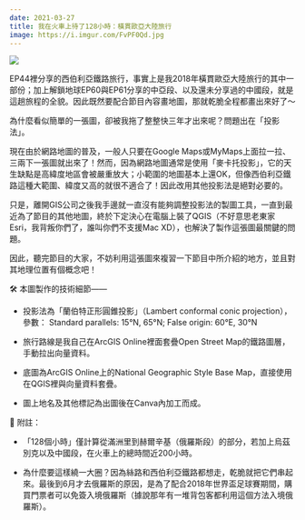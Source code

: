 ```yaml
---
date: 2021-03-27
title: 我在火車上待了128小時：橫貫歐亞大陸旅行
image: https://i.imgur.com/FvPF0Qd.jpg
---
```


![](https://i.imgur.com/FvPF0Qd.jpg)

EP44裡分享的西伯利亞鐵路旅行，事實上是我2018年橫貫歐亞大陸旅行的其中一部份；加上解鎖地球EP60與EP61分享的中亞段、以及還未分享過的中國段，就是這趟旅程的全貌。因此既然要配合節目內容畫地圖，那就乾脆全程都畫出來好了～

為什麼看似簡單的一張圖，卻被我拖了整整快三年才出來呢？問題出在「投影法」。

現在由於網路地圖的普及，一般人只要在Google Maps或MyMaps上面拉一拉、三兩下一張圖就出來了！然而，因為網路地圖通常是使用「麥卡托投影」，它的天生缺點是高緯度地區會被嚴重放大；小範圍的地圖基本上還OK，但像西伯利亞鐵路這種大範圍、緯度又高的就很不適合了！因此改用其他投影法是絕對必要的。

只是，離開GIS公司之後我手邊就一直沒有能夠調整投影法的製圖工具，一直到最近為了節目的其他地圖，終於下定決心在電腦上裝了QGIS（不好意思老東家Esri，我背叛你們了，誰叫你們不支援Mac XD），也解決了製作這張圖最關鍵的問題。

因此，聽完節目的大家，不妨利用這張圖來複習一下節目中所介紹的地方，並且對其地理位置有個概念吧！

🛠️ 本圖製作的技術細節——

- 投影法為「蘭伯特正形圓錐投影」（Lambert conformal conic projection），參數： Standard parallels: 15°N, 65°N; False origin: 60°E, 30°N

- 旅行路線是我自己在ArcGIS Online裡面套疊Open Street Map的鐵路圖層，手動拉出向量資料。

- 底圖為ArcGIS Online上的National Geographic Style Base Map，直接使用在QGIS裡與向量資料套疊。

- 圖上地名及其他標記為出圖後在Canva內加工而成。

📓 附註：

- 「128個小時」僅計算從滿洲里到赫爾辛基（俄羅斯段）的部分，若加上烏茲別克以及中國段，在火車上的總時間近200小時。

- 為什麼要這樣繞一大圈？因為絲路和西伯利亞鐵路都想走，乾脆就把它們串起來。最後到6月才去俄羅斯的原因，是為了配合2018年世界盃足球賽期間，購買門票者可以免簽入境俄羅斯（據說那年有一堆背包客都利用這個方法入境俄羅斯）。